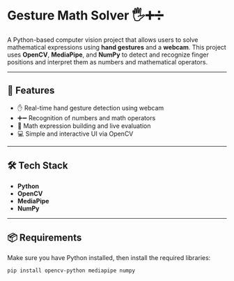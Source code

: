 # Gesture Math Solver 🖐➕➗

A Python-based computer vision project that allows users to solve mathematical expressions using **hand gestures** and a **webcam**. This project uses **OpenCV**, **MediaPipe**, and **NumPy** to detect and recognize finger positions and interpret them as numbers and mathematical operators.

---

## 🚀 Features

- ✋ Real-time hand gesture detection using webcam
- ➕➖ Recognition of numbers and math operators
- 🧠 Math expression building and live evaluation
- 💻 Simple and interactive UI via OpenCV

---

## 🛠️ Tech Stack

- **Python**
- **OpenCV**
- **MediaPipe**
- **NumPy**

---

## 📦 Requirements

Make sure you have Python installed, then install the required libraries:

```bash
pip install opencv-python mediapipe numpy
